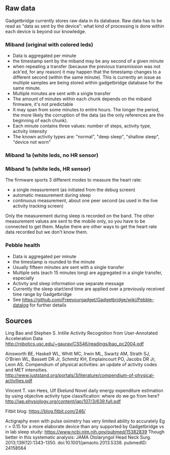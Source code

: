 ## Raw data

Gadgetbridge currently stores raw data in its database. Raw data has to be read as "data as sent by the device": what kind of processing is done within each device is beyond our knowledge.

### Miband (original with colored leds)

* Data is aggregated per minute 
 * the timestamp sent by the miband may be any second of a given minute
 * when repeating a transfer (because the previous transmission was not ack'ed, for any reason) it may happen that the timestamp changes to a different second (within the same minute). This is currently an issue as multiple samples are being stored within gadgetbridge database for the same minute.
* Multiple minutes are sent with a single transfer
 * The amount of minutes within each chunk depends on the miband firmware, it's not predictable
 * It may span from some minutes to entire hours. The longer the period, the more likely the corruption of the data (as the only references are the beginning of each chunk).
* Each minute contains three values: number of steps, activity type, activity intensity
 * The known activity types are: "normal", "deep sleep", "shallow sleep", "device not worn"

### Miband 1a (white leds, no HR sensor)

### Miband 1s (white leds, HR sensor)

The firmware sports 3 different modes to measure the heart rate:
* a single measurement (as initiated from the debug screen)
* automatic measurement during sleep
* continuous measurement, about one peer second (as used in the live activity tracking screen)

Only the measurement during sleep is recorded on the band. The other measurement values are sent to the mobile only, so you have to be connected to get them. Maybe there are other ways to get the heart rate data recorded but we don't know them.

### Pebble health

* Data is aggregated per minute
 * the timestamp is rounded to the minute
* Usually fifteen minutes are sent with a single transfer
 * Multiple sets (each 15 minutes long) are aggregated in a single transfer, especially
* Activity and sleep information use separate message
 * Currently the sleep start/end time are applied over a previously received time range by Gadgetbridge
 * See https://github.com/Freeyourgadget/Gadgetbridge/wiki/Pebble-datalog for further details

## Sources
Ling Bao and Stephen S. Intille
Activity Recognition from User-Annotated
Acceleration Data
http://robotics.usc.edu/~gaurav/CS546/readings/bao_pc2004.pdf

Ainsworth BE, Haskell WL, Whitt MC, Irwin ML, Swartz AM, Strath
SJ, O’Brien WL, Bassett DR Jr, Schmitz KH, Emplaincourt PO,
Jacobs DR Jr, Leon AS.
Compendium of physical activities: an update of
activity codes and MET intensities.
http://www.juststand.org/portals/3/literature/compendium-of-physical-activities.pdf

Vincent T. van Hees, Ulf Ekelund 
Novel daily energy expenditure estimation by using objective activity type classification: where do we go from here?
http://jap.physiology.org/content/jap/107/3/639.full.pdf 


Fitbit blog: https://blog.fitbit.com/246/

Actigraphy even with pulse oximetry has very limited ability to accurately  Eg r = 0.15 for a more elaborate device than any supported by Gadgetbridge vs in lab sleep study:
https://www.ncbi.nlm.nih.gov/pubmed/15382839
Though better in this systematic analysis: 
JAMA Otolaryngol Head Neck Surg. 2013;139(12):1343-1350. doi:10.1001/jamaoto.2013.5338. pubmedID: 24158564 
